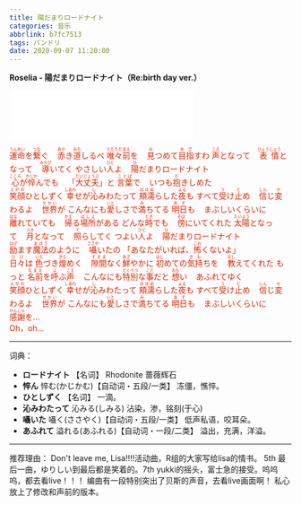 ```yaml
---
title: 陽だまりロードナイト
categories: 音乐
abbrlink: b7fc7513
tags: バンドリ
date: 2020-09-07 11:20:00
---
```

**Roselia - 陽だまりロードナイト（Re:birth day ver.）**
<iframe frameborder="no" border="0" marginwidth="0" marginheight="0" width=330 height=86 src="//music.163.com/outchain/player?type=2&id=487003522&auto=0&height=66"></iframe>

<div style="color: #DD2200">

<ruby>運命<rt>うんめい</rt></ruby>を<ruby>繋<rt>つな</rt></ruby>ぐ&nbsp;&nbsp;&nbsp;&nbsp;<ruby>赤<rt>あか</rt></ruby>き<ruby>道<rt>みち</rt></ruby>しるべ
<ruby>唯々<rt>ただただ</rt></ruby><ruby>前<rt>まえ</rt></ruby>を&nbsp;&nbsp;&nbsp;&nbsp;<ruby>見<rt>み</rt></ruby>つめて<ruby>目指<rt>めざ</rt></ruby>すわ
<ruby>声<rt>こえ</rt></ruby>となって&nbsp;&nbsp;&nbsp;&nbsp;<ruby>表情<rt>ひょうじょう</rt></ruby>となって&nbsp;&nbsp;&nbsp;&nbsp;<ruby>導<rt>みちび</rt></ruby>いてく
やさしい<ruby>人<rt>ひと</rt></ruby>よ&nbsp;&nbsp;&nbsp;&nbsp;<ruby>陽<rt>ひ</rt></ruby>だまりロードナイト
<br>
<ruby>心<rt>こころ</rt></ruby>が<ruby>悴<rt>かじか</rt></ruby>んでも&nbsp;&nbsp;&nbsp;&nbsp;「<ruby>大丈夫<rt>だいじょうぶ</rt></ruby>」と
<ruby>言葉<rt>ことば</rt></ruby>で&nbsp;&nbsp;&nbsp;&nbsp;いつも<ruby>抱<rt>だ</rt></ruby>きしめた
<br>
<ruby>笑顔<rt>えがお</rt></ruby>ひとしずく
<ruby>幸<rt>しあわ</rt></ruby>せが<ruby>沁<rt>し</rt></ruby>みわたって
<ruby>頬濡<rt>ほほぬ</rt></ruby>らした<ruby>夜<rt>よる</rt></ruby>も
すべて<ruby>受<rt>う</rt></ruby>け<ruby>止<rt>と</rt></ruby>め&nbsp;&nbsp;&nbsp;&nbsp;<ruby>信<rt>しん</rt></ruby>じ
<ruby>変<rt>か</rt></ruby>わるよ&nbsp;&nbsp;&nbsp;&nbsp;<ruby>世界<rt>せかい</rt></ruby>が
こんなにも<ruby>愛<rt>いと</rt></ruby>しさで<ruby>満<rt>み</rt></ruby>ちてる
<ruby>明日<rt>あす</rt></ruby>も&nbsp;&nbsp;&nbsp;&nbsp;まぶしいくらいに
<br>
<ruby>離<rt>はな</rt></ruby>れていても&nbsp;&nbsp;&nbsp;&nbsp;<ruby>帰<rt>かえ</rt></ruby>る<ruby>場所<rt>ばしょ</rt></ruby>がある
どんな<ruby>時<rt>とき</rt></ruby>でも&nbsp;&nbsp;&nbsp;&nbsp;<ruby>傍<rt>そば</rt></ruby>にいてくれた
<ruby>太陽<rt>たいよう</rt></ruby>となって&nbsp;&nbsp;&nbsp;&nbsp;<ruby>月<rt>つき</rt></ruby>となって&nbsp;&nbsp;&nbsp;&nbsp;<ruby>照<rt>て</rt></ruby>らしてく
つよい<ruby>人<rt>ひと</rt></ruby>よ&nbsp;&nbsp;&nbsp;&nbsp;<ruby>陽<rt>ひ</rt></ruby>だまりロードナイト
<br>
<ruby>励<rt>はげ</rt></ruby>ます<ruby>魔法<rt>まほう</rt></ruby>のように&nbsp;&nbsp;&nbsp;&nbsp;<ruby>囁<rt>ささや</rt></ruby>いたの
「あなたがいれば、<ruby>怖<rt>こわ</rt></ruby>くないよ」
<br>
<ruby>日々<rt>ひび</rt></ruby>は
<ruby>色<rt>いろ</rt></ruby>づき<ruby>煌<rt>きら</rt></ruby>めく&nbsp;&nbsp;&nbsp;&nbsp;<ruby>隙間<rt>すきま</rt></ruby>なく<ruby>鮮<rt>あざ</rt></ruby>やかに
<ruby>初<rt>はじ</rt></ruby>めての<ruby>気持<rt>きも</rt></ruby>ちを&nbsp;&nbsp;&nbsp;&nbsp;<ruby>教<rt>おし</rt></ruby>えてくれた 
もっと
<ruby>名前<rt>なまえ</rt></ruby>を<ruby>呼<rt>よ</rt></ruby>ぶ<ruby>声<rt>こえ</rt></ruby>&nbsp;&nbsp;&nbsp;&nbsp;こんなにも<ruby>特別<rt>とくべつ</rt></ruby>な<ruby>事<rt>こと</rt></ruby>だと
<ruby>想<rt>おも</rt></ruby>い&nbsp;&nbsp;&nbsp;&nbsp;あふれてゆく
<br>
<ruby>笑顔<rt>えがお</rt></ruby>ひとしずく
<ruby>幸<rt>しあわ</rt></ruby>せが<ruby>沁<rt>し</rt></ruby>みわたって
<ruby>頬濡<rt>ほほぬ</rt></ruby>らした<ruby>夜<rt>よる</rt></ruby>も
すべて<ruby>受<rt>う</rt></ruby>け<ruby>止<rt>と</rt></ruby>め&nbsp;&nbsp;&nbsp;&nbsp;<ruby>信<rt>しん</rt></ruby>じ
<ruby>変<rt>か</rt></ruby>わるよ&nbsp;&nbsp;&nbsp;&nbsp;<ruby>世界<rt>せかい</rt></ruby>が
こんなにも<ruby>愛<rt>いと</rt></ruby>しさで<ruby>満<rt>み</rt></ruby>ちてる
<ruby>明日<rt>あす</rt></ruby>も&nbsp;&nbsp;&nbsp;&nbsp;まぶしいくらいに
<br>
<ruby>感謝<rt>かんしゃ</rt></ruby>を…
<br>
Oh，oh…

</div>

---
词典：
+ **ロードナイト**
【名词】 Rhodonite 蔷薇辉石
+ **悴ん**
悴む(かじかむ)【自动词・五段/一类】 冻僵，憔悴。
+ **ひとしずく**
【名词】 一滴。
+ **沁みわたって**
沁みる(しみる) 沾染，渗，铭刻(于心)
+ **囁いた**
囁く(ささやく)【自动词・五段/一类】 低声私语，咬耳朵。
+ **あふれて**
溢れる(あふれる)【自动词・一段/二类】 溢出，充满，洋溢。

---
推荐理由：
Don't leave me, Lisa!!!!活动曲，R组的大家写给lisa的情书。
5th 最后一曲，ゆりしい到最后都是笑着的。7th yukki的摇头，富士急的接受。呜呜呜，都去看live！！！
编曲有一段特别突出了贝斯的声音，去看live画面啊！
私心放上了修改和声前的版本。
